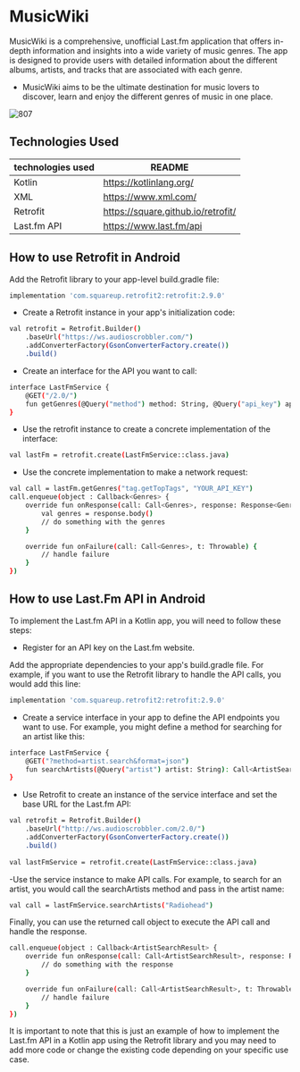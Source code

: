 # MusicWiki

MusicWiki is a comprehensive, unofficial Last.fm application that offers in-depth information and insights into a wide variety of music genres. The app is designed to provide users with detailed information about the different albums, artists, and tracks that are associated with each genre.
 - MusicWiki aims to be the ultimate destination for music lovers to discover, learn and enjoy the different genres of music in one place.

![807](https://user-images.githubusercontent.com/72141924/214014736-d3656f01-2437-4419-aec4-85606da31571.png)

## Technologies Used


| technologies used | README |
| ------ | ------ |
| Kotlin | https://kotlinlang.org/ |
| XML | https://www.xml.com/ |
| Retrofit | https://square.github.io/retrofit/ |
| Last.fm API | https://www.last.fm/api |


## How to use Retrofit in Android

Add the Retrofit library to your app-level build.gradle file:

```sh
implementation 'com.squareup.retrofit2:retrofit:2.9.0'
```

- Create a Retrofit instance in your app's initialization code:

```sh
val retrofit = Retrofit.Builder()
    .baseUrl("https://ws.audioscrobbler.com/")
    .addConverterFactory(GsonConverterFactory.create())
    .build()
```
    
- Create an interface for the API you want to call:

```sh
interface LastFmService {
    @GET("/2.0/")
    fun getGenres(@Query("method") method: String, @Query("api_key") apiKey: String): Call<Genres>
} 
```
    
- Use the retrofit instance to create a concrete implementation of the interface:

```sh
val lastFm = retrofit.create(LastFmService::class.java)
```
    
- Use the concrete implementation to make a network request:

```sh
val call = lastFm.getGenres("tag.getTopTags", "YOUR_API_KEY")
call.enqueue(object : Callback<Genres> {
    override fun onResponse(call: Call<Genres>, response: Response<Genres>) {
        val genres = response.body()
        // do something with the genres
    }

    override fun onFailure(call: Call<Genres>, t: Throwable) {
        // handle failure
    }
})
```
    
 ## How to use Last.Fm API in Android
    
To implement the Last.fm API in a Kotlin app, you will need to follow these steps:


- Register for an API key on the Last.fm website.


Add the appropriate dependencies to your app's build.gradle file. For example, if you want to use the Retrofit library to handle the API calls, you would add this line:


```sh
implementation 'com.squareup.retrofit2:retrofit:2.9.0'
```

- Create a service interface in your app to define the API endpoints you want to use. For example, you might define a method for searching for an artist like this:

```sh
interface LastFmService {
    @GET("?method=artist.search&format=json")
    fun searchArtists(@Query("artist") artist: String): Call<ArtistSearchResult>
}
```
- Use Retrofit to create an instance of the service interface and set the base URL for the Last.fm API:
```sh
val retrofit = Retrofit.Builder()
    .baseUrl("http://ws.audioscrobbler.com/2.0/")
    .addConverterFactory(GsonConverterFactory.create())
    .build()
    
val lastFmService = retrofit.create(LastFmService::class.java)
```
-Use the service instance to make API calls. For example, to search for an artist, you would call the searchArtists method and pass in the artist name:
```sh
val call = lastFmService.searchArtists("Radiohead")
```
Finally, you can use the returned call object to execute the API call and handle the response.
```sh
call.enqueue(object : Callback<ArtistSearchResult> {
    override fun onResponse(call: Call<ArtistSearchResult>, response: Response<ArtistSearchResult>) {
        // do something with the response
    }

    override fun onFailure(call: Call<ArtistSearchResult>, t: Throwable) {
        // handle failure
    }
})
```
It is important to note that this is just an example of how to implement the Last.fm API in a Kotlin app using the Retrofit library and you may need to add more code or change the existing code depending on your specific use case.




